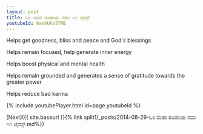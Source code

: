 ```yaml
---
layout: post
title: ಓಂ ಯುಗ ರೂಪಾಯ ನಮಃ ೧೧ ಟೈಮ್ಸ್
youtubeId: 9axhUVv5TME
---
```

 
 
Helps get goodness, bliss and peace and God's blessings
 
Helps remain focused, help generate inner energy 
 
Helps boost physical and mental health 
 
Helps remain grounded and generates a sense of gratitude towards the greater power 
 
Helps reduce bad karma
 
 
 
 


{% include youtubePlayer.html id=page.youtubeId %}
 
[Next]({{ site.baseurl }}{% link  split1/_posts/2014-08-29-ಓಂ ಮಹಾ ರೂಪಾಯ ನಮಃ ೧೧ ಟೈಮ್ಸ್.md%})
 
